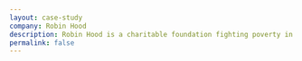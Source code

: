 ```yaml
---
layout: case-study
company: Robin Hood
description: Robin Hood is a charitable foundation fighting poverty in New York City. simplabs helped them establish an effective engineering process as well as build and release a web based tool for managing Civic User Testing Groups.
permalink: false
---
```

